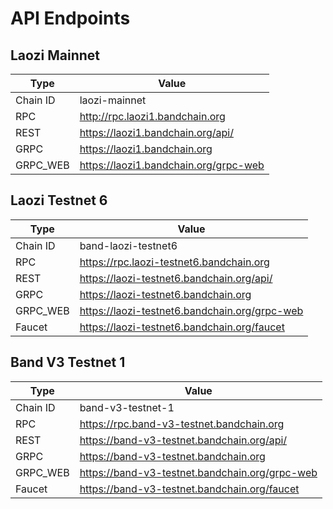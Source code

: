 # API Endpoints

## Laozi Mainnet

| Type     | Value                                 |
| -------- | ------------------------------------- |
| Chain ID | laozi-mainnet                         |
| RPC      | http://rpc.laozi1.bandchain.org       |
| REST     | https://laozi1.bandchain.org/api/     |
| GRPC     | https://laozi1.bandchain.org          |
| GRPC_WEB | https://laozi1.bandchain.org/grpc-web |

## Laozi Testnet 6

| Type     | Value                                         |
| -------- | --------------------------------------------- |
| Chain ID | band-laozi-testnet6                           |
| RPC      | https://rpc.laozi-testnet6.bandchain.org      |
| REST     | https://laozi-testnet6.bandchain.org/api/     |
| GRPC     | https://laozi-testnet6.bandchain.org          |
| GRPC_WEB | https://laozi-testnet6.bandchain.org/grpc-web |
| Faucet   | https://laozi-testnet6.bandchain.org/faucet   |

## Band V3 Testnet 1

| Type     | Value                                          |
| -------- | ---------------------------------------------- |
| Chain ID | band-v3-testnet-1                              |
| RPC      | https://rpc.band-v3-testnet.bandchain.org      |
| REST     | https://band-v3-testnet.bandchain.org/api/     |
| GRPC     | https://band-v3-testnet.bandchain.org          |
| GRPC_WEB | https://band-v3-testnet.bandchain.org/grpc-web |
| Faucet   | https://band-v3-testnet.bandchain.org/faucet   |

